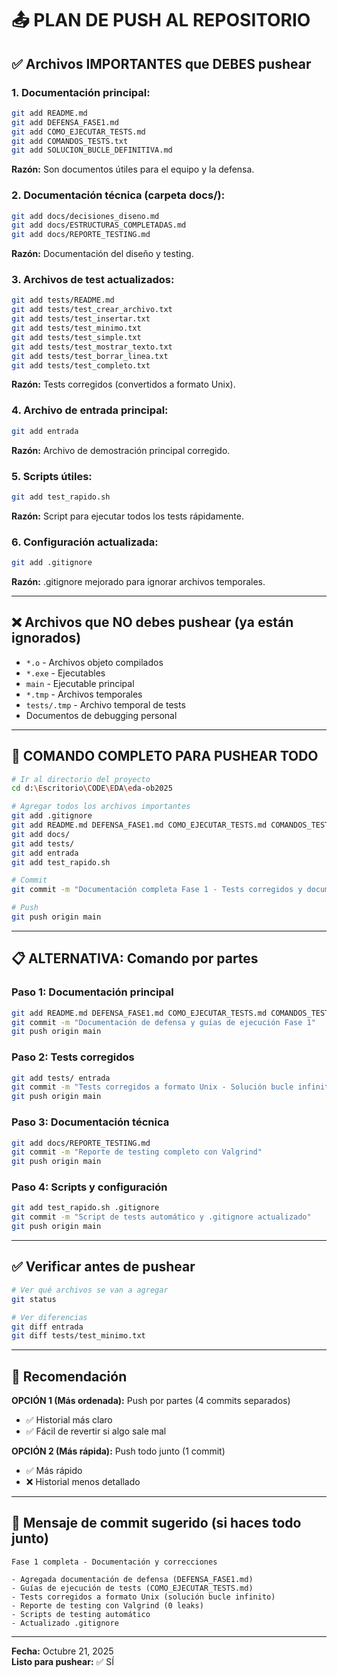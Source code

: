 # 📤 PLAN DE PUSH AL REPOSITORIO

## ✅ Archivos IMPORTANTES que DEBES pushear

### 1. Documentación principal:
```bash
git add README.md
git add DEFENSA_FASE1.md
git add COMO_EJECUTAR_TESTS.md
git add COMANDOS_TESTS.txt
git add SOLUCION_BUCLE_DEFINITIVA.md
```

**Razón:** Son documentos útiles para el equipo y la defensa.

### 2. Documentación técnica (carpeta docs/):
```bash
git add docs/decisiones_diseno.md
git add docs/ESTRUCTURAS_COMPLETADAS.md
git add docs/REPORTE_TESTING.md
```

**Razón:** Documentación del diseño y testing.

### 3. Archivos de test actualizados:
```bash
git add tests/README.md
git add tests/test_crear_archivo.txt
git add tests/test_insertar.txt
git add tests/test_minimo.txt
git add tests/test_simple.txt
git add tests/test_mostrar_texto.txt
git add tests/test_borrar_linea.txt
git add tests/test_completo.txt
```

**Razón:** Tests corregidos (convertidos a formato Unix).

### 4. Archivo de entrada principal:
```bash
git add entrada
```

**Razón:** Archivo de demostración principal corregido.

### 5. Scripts útiles:
```bash
git add test_rapido.sh
```

**Razón:** Script para ejecutar todos los tests rápidamente.

### 6. Configuración actualizada:
```bash
git add .gitignore
```

**Razón:** .gitignore mejorado para ignorar archivos temporales.

---

## ❌ Archivos que NO debes pushear (ya están ignorados)

- `*.o` - Archivos objeto compilados
- `*.exe` - Ejecutables
- `main` - Ejecutable principal
- `*.tmp` - Archivos temporales
- `tests/.tmp` - Archivo temporal de tests
- Documentos de debugging personal

---

## 🚀 COMANDO COMPLETO PARA PUSHEAR TODO

```bash
# Ir al directorio del proyecto
cd d:\Escritorio\CODE\EDA\eda-ob2025

# Agregar todos los archivos importantes
git add .gitignore
git add README.md DEFENSA_FASE1.md COMO_EJECUTAR_TESTS.md COMANDOS_TESTS.txt SOLUCION_BUCLE_DEFINITIVA.md
git add docs/
git add tests/
git add entrada
git add test_rapido.sh

# Commit
git commit -m "Documentación completa Fase 1 - Tests corregidos y documentación de defensa"

# Push
git push origin main
```

---

## 📋 ALTERNATIVA: Comando por partes

### Paso 1: Documentación principal
```bash
git add README.md DEFENSA_FASE1.md COMO_EJECUTAR_TESTS.md COMANDOS_TESTS.txt SOLUCION_BUCLE_DEFINITIVA.md
git commit -m "Documentación de defensa y guías de ejecución Fase 1"
git push origin main
```

### Paso 2: Tests corregidos
```bash
git add tests/ entrada
git commit -m "Tests corregidos a formato Unix - Solución bucle infinito"
git push origin main
```

### Paso 3: Documentación técnica
```bash
git add docs/REPORTE_TESTING.md
git commit -m "Reporte de testing completo con Valgrind"
git push origin main
```

### Paso 4: Scripts y configuración
```bash
git add test_rapido.sh .gitignore
git commit -m "Script de tests automático y .gitignore actualizado"
git push origin main
```

---

## ✅ Verificar antes de pushear

```bash
# Ver qué archivos se van a agregar
git status

# Ver diferencias
git diff entrada
git diff tests/test_minimo.txt
```

---

## 🎯 Recomendación

**OPCIÓN 1 (Más ordenada):** Push por partes (4 commits separados)
- ✅ Historial más claro
- ✅ Fácil de revertir si algo sale mal

**OPCIÓN 2 (Más rápida):** Push todo junto (1 commit)
- ✅ Más rápido
- ❌ Historial menos detallado

---

## 📝 Mensaje de commit sugerido (si haces todo junto)

```
Fase 1 completa - Documentación y correcciones

- Agregada documentación de defensa (DEFENSA_FASE1.md)
- Guías de ejecución de tests (COMO_EJECUTAR_TESTS.md)
- Tests corregidos a formato Unix (solución bucle infinito)
- Reporte de testing con Valgrind (0 leaks)
- Scripts de testing automático
- Actualizado .gitignore
```

---

**Fecha:** Octubre 21, 2025  
**Listo para pushear:** ✅ SÍ

